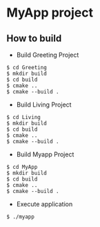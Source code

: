 # MyApp project

## How to build

- Build Greeting Project  
```
$ cd Greeting
$ mkdir build
$ cd build
$ cmake ..
$ cmake --build . 
```

- Build Living Project  
```
$ cd Living
$ mkdir build
$ cd build
$ cmake ..
$ cmake --build . 
```

- Build Myapp Project  
```
$ cd MyApp 
$ mkdir build
$ cd build
$ cmake ..
$ cmake --build . 
```

- Execute application

```
$ ./myapp
```
